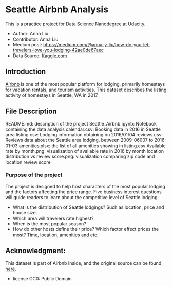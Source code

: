 # Seattle Airbnb Analysis

This is a practice project for Data Science Nanodegree at Udacity. 
* Author: Anna Liu
* Contributor: Anna Liu
* Medium post: https://medium.com/@anna-y-liu/how-do-you-let-travelers-love-you-lodging-42ae0de67aec
* Data Source: [Kaggle.com](https://www.kaggle.com/datasets/airbnb/seattle?select=calendar.csv)

## Introduction

[Airbnb](https://www.airbnb.com/) is one of the most popular platform for lodging, primarily homestays for vacation rentals, and tourism activities. This dataset describes the listing activity of homestays in Seattle, WA in 2017.

## File Description

README.md: description of the project
Seattle_Airbnb.ipynb: Notebook containing the data analysis
calendar.csv: Booking data in 2016 in Seattle area
listing.csv: Lodging information obtaining on 2016/01/04
reviews.csv: Reviews data about the Seattle area lodging, between 2009-06007 to 2016-01-03
amenities.xlsx: the list of all amenities showing in listing.csv
Available rate by month.png: visualization of available rate in 2016 by month
location distribution vs review score.png: visualization comparing zip code and location review score


### Purpose of the project
The project is designed to help host characters of the most popular lodging and the factors affecting the price range. Five business interest questions will guide readers to learn about the competitive level of Seattle lodging. 

- What is the distribution of Seattle lodgings? Such as location, price and house size. 
- Which area will travelers rate highest? 
- When is the most popular season? 
- How do other hosts define their price? Which factor effect prices the most? Time, location, amenities and etc.  


## Acknowledgment: 
This dataset is part of Airbnb Inside, and the original source can be found [here](http://insideairbnb.com/get-the-data/).
* license CC0: Public Domain

<!-- 

```bash
pip install foobar
```

## Usage

```python
import foobar

# returns 'words'
foobar.pluralize('word')

# returns 'geese'
foobar.pluralize('goose')

# returns 'phenomenon'
foobar.singularize('phenomena')
```

## Contributing
Pull requests are welcome. For major changes, please open an issue first to discuss what you would like to change.

Please make sure to update tests as appropriate.

## License
[MIT](https://choosealicense.com/licenses/mit/) -->
